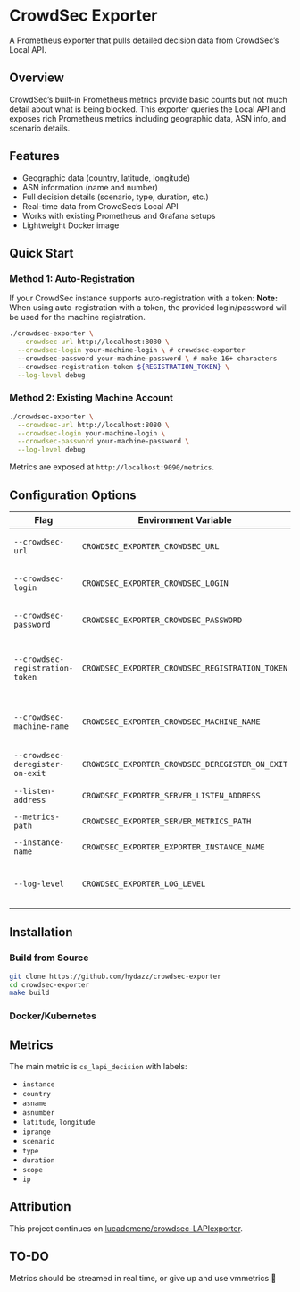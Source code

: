# CrowdSec Exporter

A Prometheus exporter that pulls detailed decision data from CrowdSec’s Local API.

## Overview

CrowdSec’s built-in Prometheus metrics provide basic counts but not much detail about what is being blocked.
This exporter queries the Local API and exposes rich Prometheus metrics including geographic data, ASN info, and scenario details.

## Features

-   Geographic data (country, latitude, longitude)
-   ASN information (name and number)
-   Full decision details (scenario, type, duration, etc.)
-   Real-time data from CrowdSec’s Local API
-   Works with existing Prometheus and Grafana setups
-   Lightweight Docker image

## Quick Start

### Method 1: Auto-Registration

If your CrowdSec instance supports auto-registration with a token:
**Note:** When using auto-registration with a token, the provided login/password will be used for the machine registration.

```bash
./crowdsec-exporter \
  --crowdsec-url http://localhost:8080 \
  --crowdsec-login your-machine-login \ # crowdsec-exporter
  --crowdsec-password your-machine-password \ # make 16+ characters
  --crowdsec-registration-token ${REGISTRATION_TOKEN} \
  --log-level debug
```

### Method 2: Existing Machine Account

```bash
./crowdsec-exporter \
  --crowdsec-url http://localhost:8080 \
  --crowdsec-login your-machine-login \
  --crowdsec-password your-machine-password \
  --log-level debug
```

Metrics are exposed at `http://localhost:9090/metrics`.

## Configuration Options

| Flag                            | Environment Variable                            | Default                 | Description                                 |
| ------------------------------- | ----------------------------------------------- | ----------------------- | ------------------------------------------- |
| `--crowdsec-url`                | `CROWDSEC_EXPORTER_CROWDSEC_URL`                | `http://localhost:8080` | CrowdSec Local API URL                      |
| `--crowdsec-login`              | `CROWDSEC_EXPORTER_CROWDSEC_LOGIN`              | -                       | Machine login (required)                    |
| `--crowdsec-password`           | `CROWDSEC_EXPORTER_CROWDSEC_PASSWORD`           | -                       | Machine password (required)                 |
| `--crowdsec-registration-token` | `CROWDSEC_EXPORTER_CROWDSEC_REGISTRATION_TOKEN` | -                       | Registration token (optional, for auto-reg) |
| `--crowdsec-machine-name`       | `CROWDSEC_EXPORTER_CROWDSEC_MACHINE_NAME`       | hostname                | Machine name used during registration       |
| `--crowdsec-deregister-on-exit` | `CROWDSEC_EXPORTER_CROWDSEC_DEREGISTER_ON_EXIT` | `false`                 | Deregister machine on exit                  |
| `--listen-address`              | `CROWDSEC_EXPORTER_SERVER_LISTEN_ADDRESS`       | `:9090`                 | Listen address                              |
| `--metrics-path`                | `CROWDSEC_EXPORTER_SERVER_METRICS_PATH`         | `/metrics`              | Metrics endpoint                            |
| `--instance-name`               | `CROWDSEC_EXPORTER_EXPORTER_INSTANCE_NAME`      | `crowdsec`              | Instance label                              |
| `--log-level`                   | `CROWDSEC_EXPORTER_LOG_LEVEL`                   | `info`                  | Log level (debug, info, warn, error)        |

## Installation

### Build from Source

```bash
git clone https://github.com/hydazz/crowdsec-exporter
cd crowdsec-exporter
make build
```

### Docker/Kubernetes

## Metrics

The main metric is `cs_lapi_decision` with labels:

-   `instance`
-   `country`
-   `asname`
-   `asnumber`
-   `latitude`, `longitude`
-   `iprange`
-   `scenario`
-   `type`
-   `duration`
-   `scope`
-   `ip`

## Attribution

This project continues on [lucadomene/crowdsec-LAPIexporter](https://github.com/lucadomene/crowdsec-LAPIexporter).

## TO-DO

Metrics should be streamed in real time, or give up and use vmmetrics 🤷